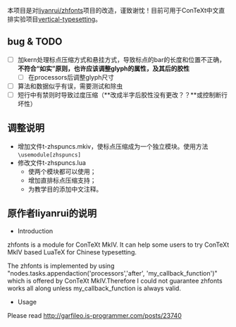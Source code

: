 本项目是对[liyanrui/zhfonts](https://github.com/liyanrui/zhfonts)项目的改造，谨致谢忱！目前可用于ConTeXt中文直排实验项目[vertical-typesetting](https://github.com/Fusyong/vertical-typesetting)。

## bug & TODO

* [ ] 加kern处理标点压缩方式和悬挂方式，导致标点的bar的长度和位置不正确，**不符合“如实”原则，也许应该调整glyph的属性，及其后的胶性**
    * [ ] 在processors后调整glyph尺寸
* [ ] 算法和数据似乎有误，需要测试和除虫
* [ ] 短行中有禁则时导致过度压缩（**改成半字后胶性没有更改？？**或控制断行坏性）

## 调整说明

* 增加文件t-zhspuncs.mkiv，使标点压缩成为一个独立模块。使用方法`\usemodule[zhspuncs]`
* 修改文件t-zhspuncs.lua
    * 使两个模块都可以使用；
    * 增加直排标点压缩支持；
    * 为教学目的添加中文注释。

## 原作者liyanrui的说明

* Introduction

zhfonts is a module for ConTeXt MkIV. It can help some users to try ConTeXt MkIV based LuaTeX for Chinese typesetting.

The zhfonts is implemented by using "nodes.tasks.appendaction('processors','after', 'my_callback_function')" which is offered by ConTeXt MkIV.Therefore I could not guarantee zhfonts works all along unless my_callback_function is always valid.

* Usage

Please read http://garfileo.is-programmer.com/posts/23740
